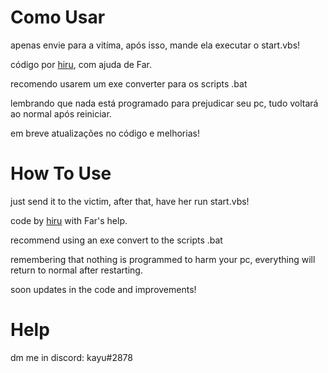 # Como Usar
apenas envie para a vitíma, após isso, mande ela executar o start.vbs!

código por [hiru](https://twitter.com/BrHiru), com ajuda de Far.

recomendo usarem um exe converter para os scripts .bat

lembrando que nada está programado para prejudicar seu pc, tudo voltará ao normal após reiniciar.

em breve atualizações no código e melhorias!


# How To Use
just send it to the victim, after that, have her run start.vbs!

code by [hiru](https://twitter.com/BrHiru) with Far's help.

recommend using an exe convert to the scripts .bat

remembering that nothing is programmed to harm your pc, everything will return to normal after restarting.

soon updates in the code and improvements!

# Help

dm me in discord: kayu#2878
